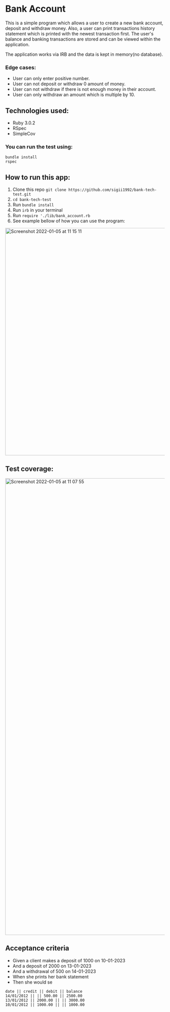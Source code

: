 # Bank Account

This is a simple program which allows a user to create a new bank account, deposit and withdraw money. Also, a user can print transactions history statement which is printed with the newest transaction first. The user's balance and banking transactions are stored and can be viewed within the application.

The application works via IRB and the data is kept in memory(no database).

### Edge cases:

- User can only enter positive number.
- User can not deposit or withdraw 0 amount of money.
- User can not withdraw if there is not enough money in their account.
- User can only withdraw an amount which is multiple by 10.

## Technologies used:

- Ruby 3.0.2
- RSpec
- SimpleCov

### You can run the test using:

```
bundle install
rspec
```

## How to run this app:

1. Clone this repo `git clone https://github.com/sigii1992/bank-tech-test.git`
2. `cd bank-tech-test`
3. Run `bundle install`
4. Run `irb` in your terminal
5. Run `require './lib/bank_account.rb`
6. See example bellow of how you can use the program:

<img width="717" alt="Screenshot 2022-01-05 at 11 15 11" src="https://user-images.githubusercontent.com/81166702/148213363-109033de-3208-4e77-a934-fee2d3d4af19.png">

## Test coverage:

<img width="1440" alt="Screenshot 2022-01-05 at 11 07 55" src="https://user-images.githubusercontent.com/81166702/148214190-3484fea4-b572-447b-affc-e01aa303e01f.png">

## Acceptance criteria

- Given a client makes a deposit of 1000 on 10-01-2023
- And a deposit of 2000 on 13-01-2023
- And a withdrawal of 500 on 14-01-2023
- When she prints her bank statement
- Then she would se

```
date || credit || debit || balance
14/01/2012 || || 500.00 || 2500.00
13/01/2012 || 2000.00 || || 3000.00
10/01/2012 || 1000.00 || || 1000.00
```
